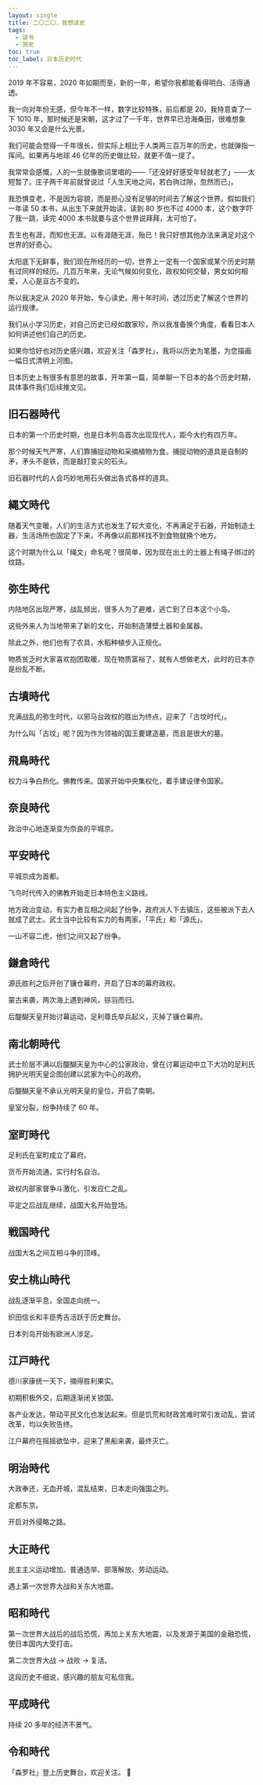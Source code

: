 ```yaml
---
layout: single
title: 二〇二〇，我想读史
tags:
  - 读书
  - 简史
toc: true
toc_label: 日本历史时代
---
```


2019 年不容易，2020 年如期而至，新的一年，希望你我都能看得明白、活得通透。

我一向对年份无感，但今年不一样，数字比较特殊，前后都是 20，我特意查了一下 1010 年，那时候还是宋朝，这才过了一千年，世界早已沧海桑田，很难想象 3030 年又会是什么光景。

我们可能会觉得一千年很长，但实际上相比于人类两三百万年的历史，也就弹指一挥间。如果再与地球 46 亿年的历史做比较，就更不值一提了。

我常常会感慨，人的一生就像歌词里唱的——「还没好好感受年轻就老了」——太短暂了。庄子两千年前就曾说过「人生天地之间，若白驹过隙，忽然而已」。

我恐惧变老，不是因为容貌，而是担心没有足够的时间去了解这个世界。假如我们一年读 50 本书，从出生下来就开始读，读到 80 岁也不过 4000 本，这个数字吓了我一跳，读完 4000 本书就要与这个世界说拜拜，太可怕了。

吾生也有涯，而知也无涯。以有涯随无涯，殆已！我只好想其他办法来满足对这个世界的好奇心。

太阳底下无鲜事，我们现在所经历的一切，世界上一定有一个国家或某个历史时期有过同样的经历。几百万年来，无论气候如何变化，政权如何交替，男女如何相爱，人心是亘古不变的。

所以我决定从 2020 年开始，专心读史。用十年时间，透过历史了解这个世界的运行规律。

我们从小学习历史，对自己历史已经如数家珍，所以我准备换个角度，看看日本人如何讲述他们自己的历史。

如果你恰好也对历史感兴趣，欢迎关注「森罗社」，我将以历史为笔墨，为您描画一幅日式清明上河图。

日本历史上有很多有意思的故事，开年第一篇，简单聊一下日本的各个历史时期，具体事件我们后续推文见。

## 旧石器時代

日本的第一个历史时期，也是日本列岛首次出现现代人，距今大约有四万年。

那个时候天气严寒，人们靠捕捉动物和采摘植物为食。捕捉动物的道具是自制的矛，矛头不是铁，而是敲打变尖的石头。

旧石器时代的人会巧妙地用石头做出各式各样的道具。

## 縄文時代  

随着天气变暖，人们的生活方式也发生了较大变化，不再满足于石器，开始制造土器，生活场所也固定了下来，不再像以前那样找不到食物就换个地方。

这个时期为什么以「绳文」命名呢？很简单，因为现在出土的土器上有绳子绑过的纹路。

## 弥生時代  

内陆地区出现严寒，战乱频出，很多人为了避难，逃亡到了日本这个小岛。

这些外来人为当地带来了新的文化，开始制造薄壁土器和金属器。

除此之外，他们也有了农具，水稻种植步入正规化。

物质贫乏时大家喜欢抱团取暖，现在物质富裕了，就有人想做老大，此时的日本亦是纷乱不断。

## 古墳時代  

充满战乱的弥生时代，以邪马台政权的胜出为终点，迎来了「古坟时代」。

为什么叫「古坟」呢？因为作为领袖的国王要建造墓，而且是很大的墓。

## 飛鳥時代

权力斗争白热化。佛教传来。国家开始中央集权化，着手建设律令国家。

## 奈良時代

政治中心地逐渐变为奈良的平城京。

## 平安時代

平城京成为首都。

飞鸟时代传入的佛教开始走日本特色主义路线。

地方政治变动，有实力者互相之间起了纷争，政府派人下去镇压，这些被派下去人就成了武士。武士当中比较有实力的有两家，「平氏」和「源氏」。

一山不容二虎，他们之间又起了纷争。

## 鎌倉時代

源氏胜利之后开创了镰仓幕府，开启了日本的幕府政权。

蒙古来袭，两次海上遇到神风，铩羽而归。

后醍醐天皇开始讨幕运动，足利尊氏举兵起义，灭掉了镰仓幕府。

## 南北朝時代  

武士阶层不满以后醍醐天皇为中心的公家政治，曾在讨幕运动中立下大功的足利氏拥护光明天皇企图创建以武家为中心的政府。

后醍醐天皇不承认光明天皇的皇位，开启了南朝。

皇室分裂，纷争持续了 60 年。

## 室町時代

足利氏在室町成立了幕府。

货币开始流通，实行村名自治。

政权内部家督争斗激化，引发应仁之乱。

平定之后战乱继续，战国大名开始登场。

## 戦国時代

战国大名之间互相斗争的顶峰。

## 安土桃山時代  

战乱逐渐平息，全国走向统一。

织田信长和丰臣秀吉活跃于历史舞台。

日本列岛开始有欧洲人涉足。

## 江戸時代

德川家康统一天下，摘得胜利果实。

初期积极外交，后期逐渐闭关锁国。

各产业发达，带动平民文化也发达起来。但是饥荒和财政苦难时常引发动乱，尝试改革，均以失败告终。

江户幕府在摇摇欲坠中，迎来了黑船来袭，最终灭亡。

## 明治時代

大政奉还，无血开城，混乱结束，日本走向强国之列。

定都东京。

开启对外侵略之路。

## 大正時代

民主主义运动增加。普通选举、部落解放、劳动运动。

遇上第一次世界大战和关东大地震。

## 昭和時代

第一次世界大战后的战后恐慌，再加上关东大地震，以及发源于美国的金融恐慌，使日本国内大受打击。

第二次世界大战 → 战败 → 复活。

这段历史不细说，感兴趣的朋友可私信我。

## 平成時代  

持续 20 多年的经济不景气。

## 令和時代  

「森罗社」登上历史舞台，欢迎关注。 🙇

